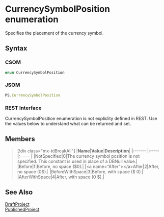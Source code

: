 [comment]: # (Name:CurrencySymbolPosition)
[comment]: # (Name:Microsoft.ProjectServer.CurrencySymbolPosition)
[comment]: # (Type:Enum)
[comment]: # (Status:Verified)

# <a name="name"></a>CurrencySymbolPosition enumeration

<a name="description"></a>Specifies the placement of the currency symbol.

## <a name="syntax"></a>Syntax

### CSOM

```cs
enum CurrencySymbolPosition 
```
### JSOM

```javascript
PS.CurrencySymbolPosition
```
### REST Interface

CurrencySymbolPosition enumeration is not expliclity defined in REST.  Use the values below to understand what can be returned and set.

## <a name="members"></a>Members

<a name="enumMembers"></a>
> [!div class="mx-tdBreakAll"]
|**Name**|**Value**|**Description**|
|:------ |:----: |:----- |
|<a name="NotSpecified"></a>NotSpecified|0|The currency symbol position is not specified. This constant is used in place of a DBNull value.|
|<a name="Before"></a>Before|1|Before, no space ($0).|
|<a name="After"></a>After|2|After, no space (0$).|
|<a name="BeforeWithSpace"></a>BeforeWithSpace|3|Before, with space ($ 0).|
|<a name="AfterWithSpace"></a>AfterWithSpace|4|After, with space (0 $).|

## <a name="seeAlso"></a>See Also

[DraftProject](DraftProject.md)<br/>
[PublishedProject](PublishedProject.md)<br/>
